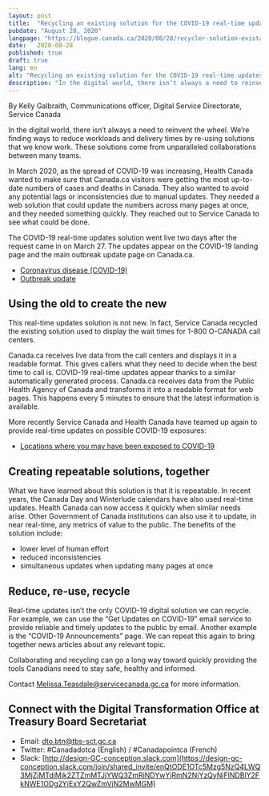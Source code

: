 ```yaml
---
layout: post
title:  "Recycling an existing solution for the COVID-19 real-time updates"
pubdate: "August 28, 2020"
langpage: "https://blogue.canada.ca/2020/08/28/recycler-solution-existante.html"
date:   2020-08-28
published: true
draft: true
lang: en
alt: "Recycling an existing solution for the COVID-19 real-time updates"
description: "In the digital world, there isn’t always a need to reinvent the wheel. We’re finding ways to reduce workloads and delivery times by re-using solutions that we know work. These solutions come from unparalleled collaborations between many teams."
---
```

By Kelly Galbraith, Communications officer, Digital Service Directorate, Service Canada

In the digital world, there isn’t always a need to reinvent the wheel. We’re finding ways to reduce workloads and delivery times by re-using solutions that we know work. These solutions come from unparalleled collaborations between many teams.

In March 2020, as the spread of COVID-19 was increasing, Health Canada wanted to make sure that Canada.ca visitors were getting the most up-to-date numbers of cases and deaths in Canada. They also wanted to avoid any potential lags or inconsistencies due to manual updates. They needed a web solution that could update the numbers across many pages at once, and they needed something quickly. They reached out to Service Canada to see what could be done.

The COVID-19 real-time updates solution went live two days after the request came in on March 27. The updates appear on the COVID-19 landing page and the main outbreak update page on Canada.ca.

* [Coronavirus disease (COVID-19)](https://www.canada.ca/en/public-health/services/diseases/coronavirus-disease-covid-19.html?utm_campaign=not-applicable&utm_medium=vanity-url&utm_source=canada-ca_coronavirus)
* [Outbreak update](https://www.canada.ca/en/public-health/services/diseases/2019-novel-coronavirus-infection.html)

## Using the old to create the new

This real-time updates solution is not new. In fact, Service Canada recycled the existing solution used to display the wait times for 1-800 O-CANADA call centers.

Canada.ca receives live data from the call centers and displays it in a readable format. This gives callers what they need to decide when the best time to call is. COVID-19 real-time updates appear thanks to a similar automatically generated process. Canada.ca receives data from the Public Health Agency of Canada and transforms it into a readable format for web pages. This happens every 5 minutes to ensure that the latest information is available.

More recently Service Canada and Health Canada have teamed up again to provide real-time updates on possible COVID-19 exposures:

* [Locations where you may have been exposed to COVID-19](https://www.canada.ca/en/public-health/services/diseases/2019-novel-coronavirus-infection/latest-travel-health-advice/exposure-flights-cruise-ships-mass-gatherings.html)
 
## Creating repeatable solutions, together

What we have learned about this solution is that it is repeatable. In recent years, the Canada Day and Winterlude calendars have also used real-time updates. Health Canada can now access it quickly when similar needs arise. Other Government of Canada institutions can also use it to update, in near real-time, any metrics of value to the public.
The benefits of the solution include:
* lower level of human effort
* reduced inconsistencies
* simultaneous updates when updating many pages at once

## Reduce, re-use, recycle

Real-time updates isn’t the only COVID-19 digital solution we can recycle. For example, we can use the “Get Updates on COVID-19” email service to provide reliable and timely updates to the public by email. Another example is the “COVID-19 Announcements” page. We can repeat this again to bring together news articles about any relevant topic.

Collaborating and recycling can go a long way toward quickly providing the tools Canadians need to stay safe, healthy and informed. 

Contact [Melissa.Teasdale@servicecanada.gc.ca](mailto:Melissa.Teasdale@servicecanada.gc.ca) for more information.

## Connect with the Digital Transformation Office at Treasury Board Secretariat

* Email: [dto.btn@tbs-sct.gc.ca](mailto:dto.btn@tbs-sct.gc.ca)
* Twitter: #Canadadotca (English) / #Canadapointca (French)
* Slack: [http://design-GC-conception.slack.com](https://design-gc-conception.slack.com/join/shared_invite/enQtODE1OTc5Mzg5NzQ4LWQ3MjZjMTdjMjk2ZTZmMTJjYWQ3ZmRiNDYwYjRmN2NjYzQyNjFlNDBlY2FkNWE1ODg2YjExY2QwZmVjN2MwMGM)
